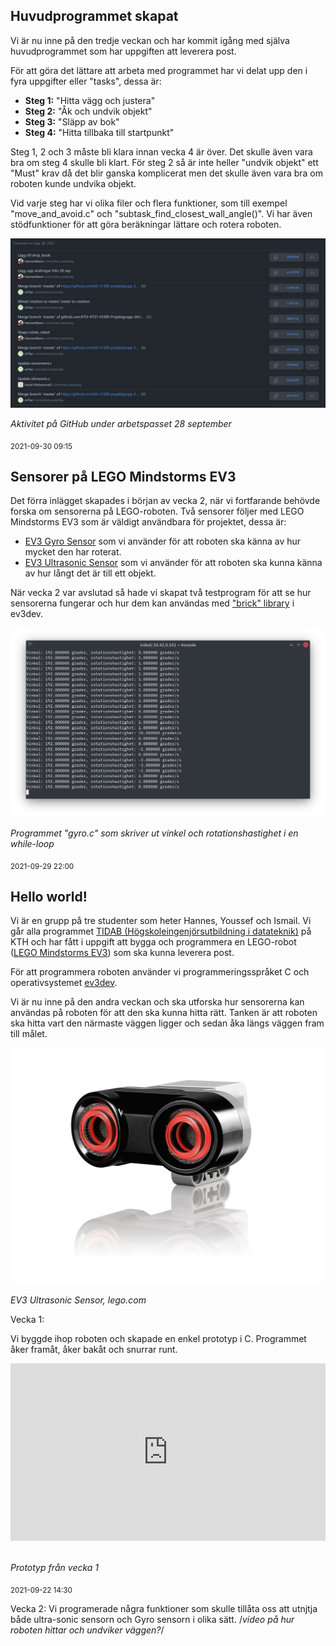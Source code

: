 ## Huvudprogrammet skapat

Vi är nu inne på den tredje veckan och har kommit igång med själva huvudprogrammet som har uppgiften att leverera post.

För att göra det lättare att arbeta med programmet har vi delat upp den i fyra uppgifter eller "tasks", dessa är:
* **Steg 1:** "Hitta vägg och justera"
* **Steg 2:** "Åk och undvik objekt"
* **Steg 3:** "Släpp av bok"
* **Steg 4:** "Hitta tillbaka till startpunkt"

Steg 1, 2 och 3 måste bli klara innan vecka 4 är över. Det skulle även vara bra om steg 4 skulle bli klart. För steg 2 så är inte heller "undvik objekt" ett "Must" krav då det blir ganska komplicerat men det skulle även vara bra om roboten kunde undvika objekt.

Vid varje steg har vi olika filer och flera funktioner, som till exempel "move_and_avoid.c" och "subtask_find_closest_wall_angle()". Vi har även stödfunktioner för att göra beräkningar lättare och rotera roboten.

![GitHub aktivitet 28 sep](assets/git.png)

*Aktivitet på GitHub under arbetspasset 28 september*

<sub>2021-09-30 09:15</sub>

## Sensorer på LEGO Mindstorms EV3

Det förra inlägget skapades i början av vecka 2, när vi fortfarande behövde forska om sensorerna på LEGO-roboten. Två sensorer följer med LEGO Mindstorms EV3 som är väldigt användbara för projektet, dessa är:

* [EV3 Gyro Sensor](https://www.lego.com/en-se/product/ev3-gyro-sensor-45505) som vi använder för att roboten ska känna av hur mycket den har roterat.
* [EV3 Ultrasonic Sensor](https://www.lego.com/en-se/product/ev3-ultrasonic-sensor-45504) som vi använder för att roboten ska kunna känna av hur långt det är till ett objekt.

När vecka 2 var avslutad så hade vi skapat två testprogram för att se hur sensorerna fungerar och hur dem kan användas med ["brick" library](https://in4lio.github.io/ev3dev-c/group__brick.html) i ev3dev.

![Gyro test](/assets/gyrotest.png)

*Programmet "gyro.c" som skriver ut vinkel och rotationshastighet i en while-loop*

<sub>2021-09-29 22:00</sub>

## Hello world!

Vi är en grupp på tre studenter som heter Hannes, Youssef och Ismail. Vi går alla programmet [TIDAB (Högskoleingenjörsutbildning i datateknik)](https://www.kth.se/social/program/tidab/) på KTH och har fått i uppgift att bygga och programmera en LEGO-robot ([LEGO Mindstorms EV3](https://en.wikipedia.org/wiki/Lego_Mindstorms_EV3)) som ska kunna leverera post.

För att programmera roboten använder vi programmeringsspråket C och operativsystemet [ev3dev](https://www.ev3dev.org/).

Vi är nu inne på den andra veckan och ska utforska hur sensorerna kan användas på roboten för att den ska kunna hitta rätt. Tanken är att roboten ska hitta vart den närmaste väggen ligger och sedan åka längs väggen fram till målet.

![EV3 Ultrasonic Sensor](/assets/ultrasonic.jpg)

*EV3 Ultrasonic Sensor, lego.com*

Vecka 1:

Vi byggde ihop roboten och skapade en enkel prototyp i C. Programmet åker framåt, åker bakåt och snurrar runt.

<div style="width:100%;height:0px;position:relative;padding-bottom:56.250%;"><iframe src="https://streamable.com/e/cjrtjx?autoplay=1&nocontrols=1" frameborder="0" width="100%" height="100%" allowfullscreen allow="autoplay" style="width:100%;height:100%;position:absolute;left:0px;top:0px;overflow:hidden;"></iframe></div>
<div style="padding-bottom: 20px"></div>

*Prototyp från vecka 1*

<sub>2021-09-22 14:30</sub>


Vecka 2:
Vi programerade några funktioner som skulle tillåta oss att utnjtja både ultra-sonic sensorn och Gyro sensorn i olika sätt.
/*video på hur roboten hittar och undviker väggen?*/
